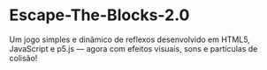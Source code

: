 # Escape-The-Blocks-2.0
Um jogo simples e dinâmico de reflexos desenvolvido em HTML5, JavaScript e p5.js — agora com efeitos visuais, sons e partículas de colisão!
